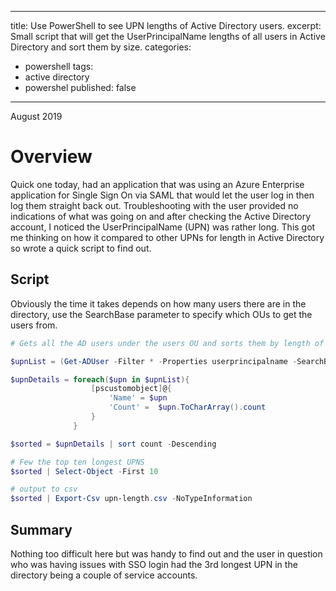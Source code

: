-- -
title: Use PowerShell to see UPN lengths of Active Directory users.
excerpt: Small script that will get the UserPrincipalName lengths of all users in Active Directory and sort them by size.
categories:
- powershell
tags:
- active directory
- powershel
published: false
-- -
August 2019

# Overview

Quick one today, had an application that was using an Azure Enterprise application for Single Sign On via SAML that would let the user log in then log them straight back out.
Troubleshooting with the user provided no indications of what was going on and after checking the Active Directory account, I noticed the UserPrincipalName (UPN) was rather long.
This got me thinking on how it compared to other UPNs for length in Active Directory so wrote a quick script to find out.

## Script

Obviously the time it takes depends on how many users there are in the directory, use the SearchBase parameter to specify which OUs to get the users from.

```powershell
# Gets all the AD users under the users OU and sorts them by length of UserPrincipalName.

$upnList = (Get-ADUser -Filter * -Properties userprincipalname -SearchBase 'OU=Users,DC=matthewdavis111,DC=com').userprincipalname

$upnDetails = foreach($upn in $upnList){
                  [pscustomobject]@{
                      'Name' = $upn
                      'Count' =  $upn.ToCharArray().count
                  }
              }

$sorted = $upnDetails | sort count -Descending

# Few the top ten longest UPNS
$sorted | Select-Object -First 10

# output to csv
$sorted | Export-Csv upn-length.csv -NoTypeInformation
```

## Summary

Nothing too difficult here but was handy to find out and the user in question who was having issues with SSO login had the 3rd longest UPN in the directory being a couple of service accounts.

